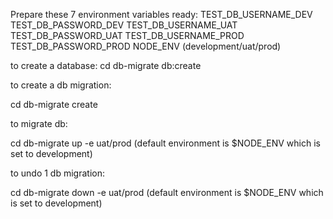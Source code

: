 Prepare these 7 environment variables ready:
TEST_DB_USERNAME_DEV
TEST_DB_PASSWORD_DEV
TEST_DB_USERNAME_UAT
TEST_DB_PASSWORD_UAT
TEST_DB_USERNAME_PROD
TEST_DB_PASSWORD_PROD
NODE_ENV (development/uat/prod)


to create a database:
cd <root>
db-migrate db:create <db-name>


to create a db migration:

cd <root>
db-migrate create <migration-name>


to migrate db:

cd <root>
db-migrate up -e uat/prod (default environment is $NODE_ENV which is set to development)


to undo 1 db migration:

cd <root>
db-migrate down -e uat/prod (default environment is $NODE_ENV which is set to development)

